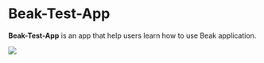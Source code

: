 # Beak-Test-App
**Beak-Test-App** is an app that help users learn how to use Beak application.

<img src="https://t.bkit.co/w_663866d492c9c.gif" />
